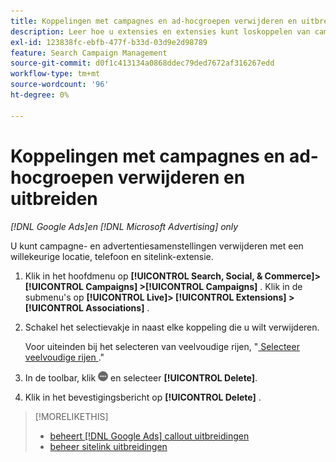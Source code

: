 ```yaml
---
title: Koppelingen met campagnes en ad-hocgroepen verwijderen en uitbreiden
description: Leer hoe u extensies en extensies kunt loskoppelen van campagnes en advertentiegroepen.
exl-id: 123838fc-ebfb-477f-b33d-03d9e2d98789
feature: Search Campaign Management
source-git-commit: d0f1c413134a0868ddec79ded7672af316267edd
workflow-type: tm+mt
source-wordcount: '96'
ht-degree: 0%

---
```


# Koppelingen met campagnes en ad-hocgroepen verwijderen en uitbreiden

*[!DNL Google Ads]en [!DNL Microsoft Advertising] only*

U kunt campagne- en advertentiesamenstellingen verwijderen met een willekeurige locatie, telefoon en sitelink-extensie.

1. Klik in het hoofdmenu op **[!UICONTROL Search, Social, & Commerce]> [!UICONTROL Campaigns] >[!UICONTROL Campaigns]** . Klik in de submenu&#39;s op **[!UICONTROL Live]> [!UICONTROL Extensions] >[!UICONTROL Associations]** .

1. Schakel het selectievakje in naast elke koppeling die u wilt verwijderen.

   Voor uiteinden bij het selecteren van veelvoudige rijen, &quot;[ Selecteer veelvoudige rijen ](/help/search-social-commerce/common-tasks/navigation-editing-selection/multiple-rows-select.md).&quot;

1. In de toolbar, klik ![ Meer ](/help/search-social-commerce/assets/more.png " ") en selecteer **[!UICONTROL Delete]**.

1. Klik in het bevestigingsbericht op **[!UICONTROL Delete]** .

>[!MORELIKETHIS]
>
>* [ beheert  [!DNL Google Ads]  callout uitbreidingen ](/help/search-social-commerce/campaign-management/campaigns/callout-extension-manage.md)
>* [ beheer sitelink uitbreidingen ](sitelink-extension-manage.md)
